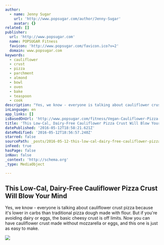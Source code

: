 ```yaml
---
author:
  - name: Jenny Sugar
    url: 'http://www.popsugar.com/author/Jenny-Sugar'
    avatar: {}
related: []
publisher:
  url: 'http://www.popsugar.com'
  name: POPSUGAR Fitness
  favicon: 'http://www.popsugar.com/favicon.ico?v=2'
  domain: www.popsugar.com
keywords:
  - cauliflower
  - crust
  - pizza
  - parchment
  - almond
  - bowl
  - oven
  - bake
  - teaspoon
  - cook
description: "Yes, we know - everyone is talking about cauliflower crust pizza because it's lower in carbs than traditional pizza dough made with flour. But if you're avoiding dairy or eggs, the basic cheesy crust is off limits. Now you can have cauliflower crust made without mozzarella or eggs, and this one is just as easy to make."
inLanguage: en
app_links: []
isBasedOnUrl: 'http://www.popsugar.com/fitness/Vegan-Cauliflower-Pizza-Crust-41168545?utm_medium=email&utm_source=flipboard'
title: 'This Low-Cal, Dairy-Free Cauliflower Pizza Crust Will Blow Your Mind'
datePublished: '2016-05-12T18:58:21.621Z'
dateModified: '2016-05-12T18:56:57.248Z'
starred: false
sourcePath: _posts/2016-05-12-this-low-cal-dairy-free-cauliflower-pizza-crust-will-blow-y.md
inFeed: true
hasPage: false
inNav: false
_context: 'http://schema.org'
_type: MediaObject

---
```

<article style=""><h1>This Low-Cal, Dairy-Free Cauliflower Pizza Crust Will Blow Your Mind</h1><p>Yes, we know - everyone is talking about cauliflower crust pizza because it's lower in carbs than traditional pizza dough made with flour. But if you're avoiding dairy or eggs, the basic cheesy crust is off limits. Now you can have cauliflower crust made without mozzarella or eggs, and this one is just as easy to make.</p><img src="https://media4.popsugar-assets.com/files/2016/05/09/847/n/1922398/1fdbe94b596a2c2f_cauliflower-crust-uncooked.xxxlarge_2x.jpg" /></article>